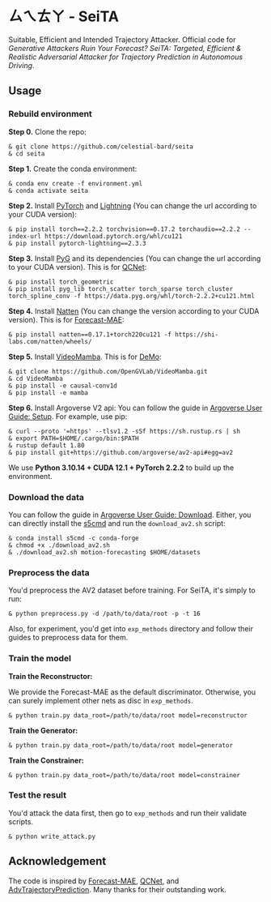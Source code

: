 # ㄙㄟㄊㄚ - SeiTA
Suitable, Efficient and Intended Trajectory Attacker. Official code for *Generative Attackers Ruin Your Forecast? SeiTA: Targeted, Efficient & Realistic Adversarial Attacker for Trajectory Prediction in Autonomous Driving*.

## Usage 

### Rebuild environment

**Step 0.** Clone the repo:
```shell
& git clone https://github.com/celestial-bard/seita
& cd seita
```

**Step 1.** Create the conda environment:
```shell
& conda env create -f environment.yml
& conda activate seita
```

**Step 2.** Install [PyTorch](https://pytorch.org/) and [Lightning](https://lightning.ai/pytorch-lightning/) (You can change the url according to your CUDA version):
```shell
& pip install torch==2.2.2 torchvision==0.17.2 torchaudio==2.2.2 --index-url https://download.pytorch.org/whl/cu121
& pip install pytorch-lightning==2.3.3
```

**Step 3.** Install [PyG](https://pyg.org/) and its dependencies (You can change the url according to your CUDA version). This is for [QCNet](https://github.com/ZikangZhou/QCNet):
```shell
& pip install torch_geometric
& pip install pyg_lib torch_scatter torch_sparse torch_cluster torch_spline_conv -f https://data.pyg.org/whl/torch-2.2.2+cu121.html
```

**Step 4.** Install [Natten](https://shi-labs.com/natten/) (You can change the version according to your CUDA version). This is for [Forecast-MAE](https://github.com/jchengai/forecast-mae):
```shell
& pip install natten==0.17.1+torch220cu121 -f https://shi-labs.com/natten/wheels/
```

**Step 5.** Install [VideoMamba](https://github.com/OpenGVLab/VideoMamba). This is for [DeMo](https://github.com/fudan-zvg/DeMo):
```shell
& git clone https://github.com/OpenGVLab/VideoMamba.git
& cd VideoMamba
& pip install -e causal-conv1d
& pip install -e mamba
```

**Step 6.** Install Argoverse V2 api:
You can follow the guide in [Argoverse User Guide: Setup](https://argoverse.github.io/user-guide/getting_started.html#setup).
For example, use pip:
```shell
& curl --proto '=https' --tlsv1.2 -sSf https://sh.rustup.rs | sh
& export PATH=$HOME/.cargo/bin:$PATH
& rustup default 1.80
& pip install git+https://github.com/argoverse/av2-api#egg=av2
```

We use **Python 3.10.14 + CUDA 12.1 + PyTorch 2.2.2** to build up the environment.

### Download the data

You can follow the guide in [Argoverse User Guide: Download](https://argoverse.github.io/user-guide/getting_started.html#downloading-the-data). Either, you can directly install the [s5cmd](https://github.com/peak/s5cmd) and run the `download_av2.sh` script:
```shell
& conda install s5cmd -c conda-forge
& chmod +x ./download_av2.sh
& ./download_av2.sh motion-forecasting $HOME/datasets
```

### Preprocess the data

You'd preprocess the AV2 dataset before training. For SeiTA, it's simply to run:
```shell
& python preprocess.py -d /path/to/data/root -p -t 16
```

Also, for experiment, you'd get into `exp_methods` directory and follow their guides to preprocess data for them.

### Train the model

**Train the Reconstructor:**

We provide the Forecast-MAE as the default discriminator. Otherwise, you can surely implement other nets as disc in `exp_methods`.
```shell
& python train.py data_root=/path/to/data/root model=reconstructor
```

**Train the Generator:**
```shell
& python train.py data_root=/path/to/data/root model=generator
```

**Train the Constrainer:**
```shell
& python train.py data_root=/path/to/data/root model=constrainer
```

### Test the result
You'd attack the data first, then go to `exp_methods` and run their validate scripts.
```shell
& python write_attack.py
```

## Acknowledgement

The code is inspired by [Forecast-MAE](https://github.com/jchengai/forecast-mae), [QCNet](https://github.com/ZikangZhou/QCNet), and [AdvTrajectoryPrediction](https://github.com/zqzqz/AdvTrajectoryPrediction). Many thanks for their outstanding work.
